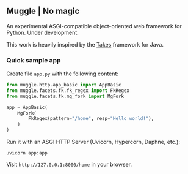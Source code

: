 ## Muggle | No magic
An experimental ASGI-compatible object-oriented web framework for Python.
Under development.

This work is heavily inspired by the [Takes](https://github.com/yegor256/takes) framework for Java.



### Quick sample app

Create file `app.py` with the following content:

```python
from muggle.http.app_basic import AppBasic
from muggle.facets.fk.fk_regex import FkRegex
from muggle.facets.fk.mg_fork import MgFork

app = AppBasic(
    MgFork(
        FkRegex(pattern="/home", resp="Hello world!"),
    )
)
```

Run it with an ASGI HTTP Server (Uvicorn, Hypercorn, Daphne, etc.):
```
uvicorn app:app
```

Visit `http://127.0.0.1:8000/home` in your browser.
